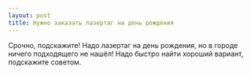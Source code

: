 ```yaml
---
layout: post 
title: Нужно заказать лазертаг на день рождения 
--- 
```

Срочно, подскажите! Надо лазертаг на день рождения, но в городе ничего подходящего не нашёл! Надо быстро найти хороший вариант, подскажите советом.
